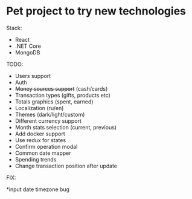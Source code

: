 # Pet project to try new technologies

Stack:

* React
* .NET Core
* MongoDB

TODO:

* Users support
* Auth
* ~~Money sources support~~ (cash/cards)
* Transaction types (gifts, products etc)
* Totals graphics (spent, earned)
* Localization (ru/en)
* Themes (dark/light/custom)
* Different currency support
* Month stats selection (current, previous)
* Add docker support
* Use redux for states
* Confirm operation modal
* Common date mapper
* Spending trends
* Change transaction position after update

FIX:

*input date timezone bug
